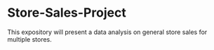 # Store-Sales-Project
This expository will present a data analysis on general store sales for multiple stores.
